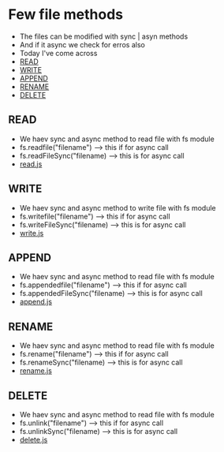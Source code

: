 # Few file methods
- The files can be modified with sync | asyn methods 
- And if it async we check for erros also
- Today I've come across 
- [READ](#READ)
- [WRITE](#WRITE)
- [APPEND](#APPEND)
- [RENAME](#RENAME)
- [DELETE](#DELETE)

## READ
- We haev sync and async method to read file with fs module
- fs.readfile("filename") --> this if for async call
- fs.readFileSync("filename) --> this is for async call
- [read.js](./read.js)


## WRITE
- We haev sync and async method to write file with fs module
- fs.writefile("filename") --> this if for async call
- fs.writeFileSync("filename) --> this is for async call
- [write.js](./write.js)

## APPEND
- We haev sync and async method to read file with fs module
- fs.appendedfile("filename") --> this if for async call
- fs.appendedFileSync("filename) --> this is for async call
- [append.js](./append.js)

## RENAME
- We haev sync and async method to read file with fs module
- fs.rename("filename") --> this if for async call
- fs.renameSync("filename) --> this is for async call
- [rename.js](./rename.js)

## DELETE
- We haev sync and async method to read file with fs module
- fs.unlink("filename") --> this if for async call
- fs.unlinkSync("filename) --> this is for async call
- [delete.js](./delete.js)
